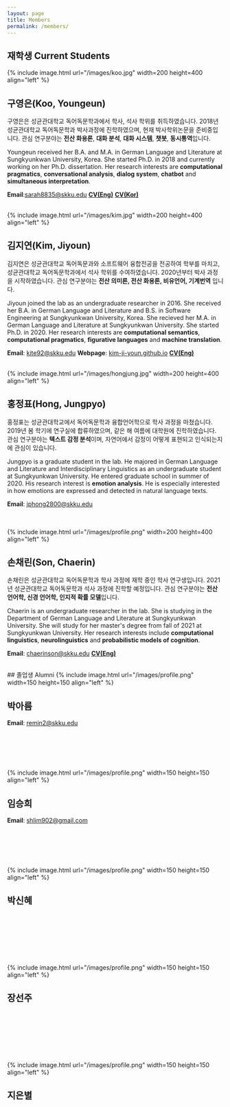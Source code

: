 ```yaml
---
layout: page
title: Members
permalink: /members/
---
```


## 재학생 Current Students

{% include image.html url="/images/koo.jpg" width=200 height=400 align="left" %}
## 구영은(Koo, Youngeun)
구영은은 성균관대학교 독어독문학과에서 학사, 석사 학위를 취득하였습니다. 2018년 성균관대학교 독어독문학과 박사과정에 진학하였으며, 현재 박사학위논문을 준비중입니다. 관심 연구분야는 **전산 화용론**, **대화 분석**, **대화 시스템**, **챗봇**, **동시통역**입니다.

Youngeun received her B.A. and M.A. in German Language and Literature at Sungkyunkwan University, Korea. She started Ph.D. in 2018 and currently working on her Ph.D. dissertation. Her research interests are **computational pragmatics**, **conversational analysis**, **dialog system**, **chatbot** and **simultaneous interpretation**.

**Email**:<sarah8835@skku.edu>   **[CV(Eng)](/cv/koo_eng.pdf)**  **[CV(Kor)](/cv/koo_kor.pdf)**

<br />
{% include image.html url="/images/kim.jpg" width=200 height=400 align="left" %}

## 김지연(Kim, Jiyoun)
김지연은 성균관대학교 독어독문과와 소프트웨어 융합전공을 전공하여 학부를 마치고, 성균관대학교 독어독문학과에서 석사 학위를 수여하였습니다.  2020년부터 박사 과정을 시작하였습니다. 관심 연구분야는 **전산 의미론, 전산 화용론, 비유언어, 기계번역** 입니다. 

Jiyoun joined the lab as an undergraduate researcher in 2016. She received her B.A. in German Language and Literature and B.S. in Software Engineering at Sungkyunkwan University, Korea. She recieved her M.A. in German Language and Literature at Sungkyunkwan University. She started Ph.D. in 2020. Her research interests are **computational semantics**, **computational pragmatics**, **figurative languages** and **machine translation**. 

**Email**: <kite92@skku.edu> **Webpage**: [kim-ji-youn.github.io](http://kim-ji-youn.github.io)  **[CV(Eng)](/cv/kim_eng.pdf)**


<br />
{% include image.html url="/images/hongjung.jpg" width=200 height=400 align="left" %}

## 홍정표(Hong, Jungpyo)
홍정표는 성균관대학교에서 독어독문학과 융합언어학으로 학사 과정을 마쳤습니다. 2019년 봄 학기에 연구실에 합류하였으며, 같은 해 여름에 대학원에 진학하였습니다. 관심 연구분야는 **텍스트 감정 분석**이며, 자연어에서 감정이 어떻게 표현되고 인식되는지에 관심이 있습니다.

Jungpyo is a graduate student in the lab. He majored in German Language and Literature and Interdisciplinary Linguistics as an undergraduate student at Sungkyunkwan University. He entered graduate school in summer of 2020. His research interest is **emotion analysis**. He is especially interested in how emotions are expressed and detected in natural language texts.

**Email**: <jphong2800@skku.edu>

<br/>
<br />
{% include image.html url="/images/profile.png" width=200 height=400 align="left" %}

## 손채린(Son, Chaerin)
손채린은 성균관대학교 독어독문학과 학사 과정에 재학 중인 학사 연구생입니다. 2021년 성균관대학교 독어독문학과 석사 과정에 진학할 예정입니다. 관심 연구분야는 **전산 언어학, 신경 언어학, 인지적 확률 모델**입니다.

Chaerin is an undergraduate researcher in the lab. She is studying in the Department of German Language and Literature at Sungkyunkwan University. She will study for her master's degree from fall of 2021 at Sungkyunkwan University. Her research interests include **computational linguistics**, **neurolinguistics** and **probabilistic models of cognition**.

**Email**: <chaerinson@skku.edu>   **[CV(Eng)](/cv/son_eng.pdf)**

<br/>
## 졸업생 Alumni
{% include image.html url="/images/profile.png" width=150 height=150 align="left" %}

## 박아름
**Email**: <remin2@skku.edu>
<br />
<br />
<br />
<br />
<br />
<br />

{% include image.html url="/images/profile.png" width=150 height=150 align="left" %}

## 임승희 
**Email**: <shlim902@gmail.com>
<br />
<br />
<br />
<br />
<br />
<br />

{% include image.html url="/images/profile.png" width=150 height=150 align="left" %}
## 박신혜
<br />
<br />
<br />
<br />
<br />
<br />

{% include image.html url="/images/profile.png" width=150 height=150 align="left" %}
## 장선주
<br />
<br />
<br />
<br />
<br />
<br />

{% include image.html url="/images/profile.png" width=150 height=150 align="left" %}
## 지은별
